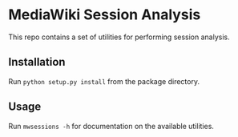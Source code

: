 # MediaWiki Session Analysis

This repo contains a set of utilities for performing session analysis.  


## Installation

Run ``python setup.py install`` from the package directory.

## Usage

Run ``mwsessions -h`` for documentation on the available utilities.
